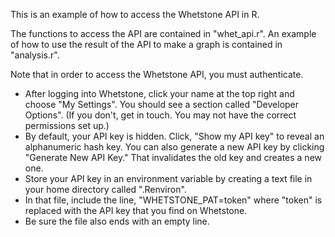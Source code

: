 This is an example of how to access the Whetstone API in R.

The functions to access the API are contained in "whet_api.r". An example of how to use the result of the API to make a graph is contained in "analysis.r".

Note that in order to access the Whetstone API, you must authenticate.

- After logging into Whetstone, click your name at the top right and choose "My Settings". You should see a section called "Developer Options". (If you don't, get in touch. You may not have the correct permissions set up.)
- By default, your API key is hidden. Click, "Show my API key" to reveal an alphanumeric hash key. You can also generate a new API key by clicking "Generate New API Key." That invalidates the old key and creates a new one.
- Store your API key in an environment variable by creating a text file in your home directory called ".Renviron".
- In that file, include the line, "WHETSTONE_PAT=token" where "token" is replaced with the API key that you find on Whetstone.
- Be sure the file also ends with an empty line.